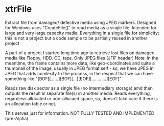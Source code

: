 # xtrFile


Extract file from damaged/ defective media using JPEG markers. 
Designed for Windows uses "CreateFile()" to read media as a single file. Intended for large and very large capacity media.
Everything in a single file for simplicity; this is not a project but a code sample to be partially reused in another project

A part of a project I started long time ago to retrieve lost files on damaged media like Floppy, HDD, CD, tape. Only JPEG files (JFIF header)
Note: In the meantime, the frame contains more data, like geo-coordinates and quite a thumbnail of the image, usually in JPEG format self - so, we have JPEG in JPEG that adds comlexity to the process, in the respect that we can have something like  "[BOF][......][BOF][...][EOF][............][EOF]"

Reads raw disk sector as a single file (no intermediary storage) amd then outputs the result in separate file(s) in another media. Reads everything, regardless allocated or non-allocaed space, so, doesn't take care if there is an allocation table or not.

This serves just for information.  NOT FULLY TESTED AND IMPLEMENTED (pre-Alpha)


